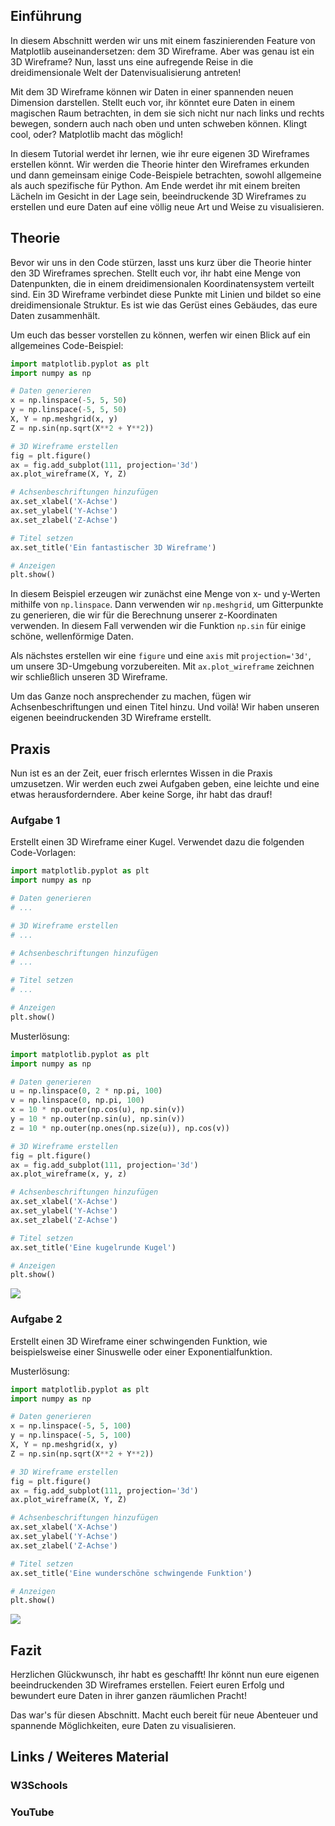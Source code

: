 ## Einführung

In diesem Abschnitt werden wir uns mit einem faszinierenden Feature von Matplotlib auseinandersetzen: dem 3D Wireframe. Aber was genau ist ein 3D Wireframe? Nun, lasst uns eine aufregende Reise in die dreidimensionale Welt der Datenvisualisierung antreten!

Mit dem 3D Wireframe können wir Daten in einer spannenden neuen Dimension darstellen. Stellt euch vor, ihr könntet eure Daten in einem magischen Raum betrachten, in dem sie sich nicht nur nach links und rechts bewegen, sondern auch nach oben und unten schweben können. Klingt cool, oder? Matplotlib macht das möglich!

In diesem Tutorial werdet ihr lernen, wie ihr eure eigenen 3D Wireframes erstellen könnt. Wir werden die Theorie hinter den Wireframes erkunden und dann gemeinsam einige Code-Beispiele betrachten, sowohl allgemeine als auch spezifische für Python. Am Ende werdet ihr mit einem breiten Lächeln im Gesicht in der Lage sein, beeindruckende 3D Wireframes zu erstellen und eure Daten auf eine völlig neue Art und Weise zu visualisieren.

## Theorie

Bevor wir uns in den Code stürzen, lasst uns kurz über die Theorie hinter den 3D Wireframes sprechen. Stellt euch vor, ihr habt eine Menge von Datenpunkten, die in einem dreidimensionalen Koordinatensystem verteilt sind. Ein 3D Wireframe verbindet diese Punkte mit Linien und bildet so eine dreidimensionale Struktur. Es ist wie das Gerüst eines Gebäudes, das eure Daten zusammenhält.

Um euch das besser vorstellen zu können, werfen wir einen Blick auf ein allgemeines Code-Beispiel:

```python
import matplotlib.pyplot as plt
import numpy as np

# Daten generieren
x = np.linspace(-5, 5, 50)
y = np.linspace(-5, 5, 50)
X, Y = np.meshgrid(x, y)
Z = np.sin(np.sqrt(X**2 + Y**2))

# 3D Wireframe erstellen
fig = plt.figure()
ax = fig.add_subplot(111, projection='3d')
ax.plot_wireframe(X, Y, Z)

# Achsenbeschriftungen hinzufügen
ax.set_xlabel('X-Achse')
ax.set_ylabel('Y-Achse')
ax.set_zlabel('Z-Achse')

# Titel setzen
ax.set_title('Ein fantastischer 3D Wireframe')

# Anzeigen
plt.show()
```

In diesem Beispiel erzeugen wir zunächst eine Menge von x- und y-Werten mithilfe von `np.linspace`. Dann verwenden wir `np.meshgrid`, um Gitterpunkte zu generieren, die wir für die Berechnung unserer z-Koordinaten verwenden. In diesem Fall verwenden wir die Funktion `np.sin` für einige schöne, wellenförmige Daten.

Als nächstes erstellen wir eine `figure` und eine `axis` mit `projection='3d'`, um unsere 3D-Umgebung vorzubereiten. Mit `ax.plot_wireframe` zeichnen wir schließlich unseren 3D Wireframe.

Um das Ganze noch ansprechender zu machen, fügen wir Achsenbeschriftungen und einen Titel hinzu. Und voilà! Wir haben unseren eigenen beeindruckenden 3D Wireframe erstellt.

## Praxis

Nun ist es an der Zeit, euer frisch erlerntes Wissen in die Praxis umzusetzen. Wir werden euch zwei Aufgaben geben, eine leichte und eine etwas herausforderndere. Aber keine Sorge, ihr habt das drauf!

### Aufgabe 1

Erstellt einen 3D Wireframe einer Kugel. Verwendet dazu die folgenden Code-Vorlagen:

```python
import matplotlib.pyplot as plt
import numpy as np

# Daten generieren
# ...

# 3D Wireframe erstellen
# ...

# Achsenbeschriftungen hinzufügen
# ...

# Titel setzen
# ...

# Anzeigen
plt.show()
```

Musterlösung:

```python
import matplotlib.pyplot as plt
import numpy as np

# Daten generieren
u = np.linspace(0, 2 * np.pi, 100)
v = np.linspace(0, np.pi, 100)
x = 10 * np.outer(np.cos(u), np.sin(v))
y = 10 * np.outer(np.sin(u), np.sin(v))
z = 10 * np.outer(np.ones(np.size(u)), np.cos(v))

# 3D Wireframe erstellen
fig = plt.figure()
ax = fig.add_subplot(111, projection='3d')
ax.plot_wireframe(x, y, z)

# Achsenbeschriftungen hinzufügen
ax.set_xlabel('X-Achse')
ax.set_ylabel('Y-Achse')
ax.set_zlabel('Z-Achse')

# Titel setzen
ax.set_title('Eine kugelrunde Kugel')

# Anzeigen
plt.show()
```

![](https://github.com/janehlenb/Projektarbeit-ChatGPT-Python/blob/main/Images/Darstellung/Plottypen/3D/3D_wireframe/ms_aufgabe1.png)

### Aufgabe 2
Erstellt einen 3D Wireframe einer schwingenden Funktion, wie beispielsweise einer Sinuswelle oder einer Exponentialfunktion.

Musterlösung:

```python
import matplotlib.pyplot as plt
import numpy as np

# Daten generieren
x = np.linspace(-5, 5, 100)
y = np.linspace(-5, 5, 100)
X, Y = np.meshgrid(x, y)
Z = np.sin(np.sqrt(X**2 + Y**2))

# 3D Wireframe erstellen
fig = plt.figure()
ax = fig.add_subplot(111, projection='3d')
ax.plot_wireframe(X, Y, Z)

# Achsenbeschriftungen hinzufügen
ax.set_xlabel('X-Achse')
ax.set_ylabel('Y-Achse')
ax.set_zlabel('Z-Achse')

# Titel setzen
ax.set_title('Eine wunderschöne schwingende Funktion')

# Anzeigen
plt.show()
```


![](https://github.com/janehlenb/Projektarbeit-ChatGPT-Python/blob/main/Images/Darstellung/Plottypen/3D/3D_wireframe/ms_aufgabe2.png)

## Fazit
Herzlichen Glückwunsch, ihr habt es geschafft! Ihr könnt nun eure eigenen beeindruckenden 3D Wireframes erstellen. Feiert euren Erfolg und bewundert eure Daten in ihrer ganzen räumlichen Pracht!

Das war's für diesen Abschnitt. Macht euch bereit für neue Abenteuer und spannende Möglichkeiten, eure Daten zu visualisieren.
## Links / Weiteres Material
### W3Schools
### YouTube